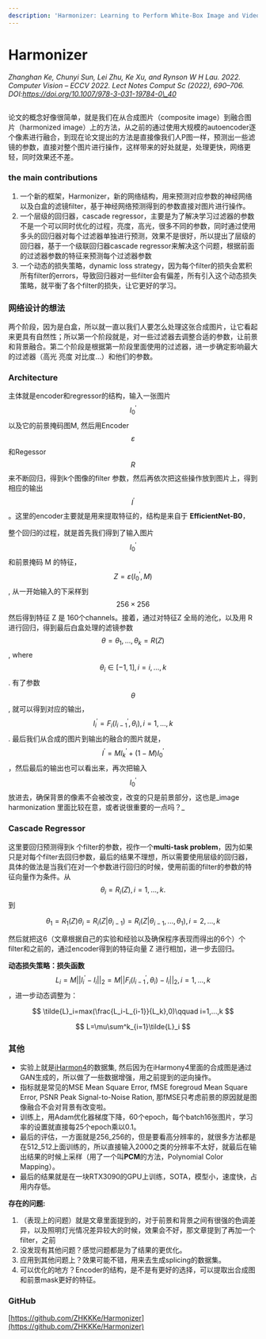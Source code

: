 ```yaml
---
description: 'Harmonizer: Learning to Perform White-Box Image and Video Harmonization'
---
```


# Harmonizer

_Zhanghan Ke, Chunyi Sun, Lei Zhu, Ke Xu, and Rynson W H Lau. 2022. Computer Vision – ECCV 2022. Lect Notes Comput Sc (2022), 690–706. DOI:https://doi.org/10.1007/978-3-031-19784-0\_40_



<figure><img src="https://s2.loli.net/2022/08/15/y15YdOT9XAkWL4P.png" alt=""><figcaption></figcaption></figure>

论文的概念好像很简单，就是我们在从合成图片（composite image）到融合图片（harmonized image）上的方法，从之前的通过使用大规模的autoencoder逐个像素进行融合，到现在论文提出的方法是直接像我们人P图一样，预测出一些滤镜的参数，直接对整个图片进行操作，这样带来的好处就是，处理更快，网络更轻，同时效果还不差。

### **the main contributions**

1. 一个新的框架，Harmonizer，新的网络结构，用来预测对应参数的神经网络以及白盒的滤镜filter，基于神经网络预测得到的参数直接对图片进行操作。
2. 一个层级的回归器，cascade regressor，主要是为了解决学习过滤器的参数不是一个可以同时优化的过程，亮度，高光，很多不同的参数，同时通过使用多头的回归器对每个过滤器单独进行预测，效果不是很好，所以提出了层级的回归器，基于一个级联回归器cascade regressor来解决这个问题，根据前面的过滤器参数的特征来预测每个过滤器参数
3. 一个动态的损失策略，dynamic loss strategy，因为每个filter的损失会累积所有filter的errors，导致回归器对一些filter会有偏差，所有引入这个动态损失策略，就平衡了各个filter的损失，让它更好的学习。

### **网络设计的想法**

两个阶段，因为是白盒，所以就一直以我们人要怎么处理这张合成图片，让它看起来更具有自然性；所以第一个阶段就是，对一些过滤器去调整合适的参数，让前景和背景融合。第二个阶段是根据第一阶段里面使用的过滤器，进一步确定影响最大的过滤器（高光 亮度 对比度...）和他们的参数。

### **Architecture**

主体就是encoder和regressor的结构，输入一张图片$$I^{'}_0$$以及它的前景掩码图M, 然后用Encoder $$\varepsilon$$ 和Regessor $$R$$ 来不断回归，得到k个图像的filter 参数，然后再依次把这些操作放到图片上，得到相应的输出 $$I^{'}$$。这里的encoder主要就是用来提取特征的，结构是来自于 **EfficientNet-B0**，

整个回归的过程，就是首先我们得到了输入图片$$I^{'}_0$$和前景掩码 M 的特征， $$Z=\varepsilon(I^{'}_0,M)$$, 从一开始输入的下采样到 $$256 \times 256$$然后得到特征 Z 是 160个channels。接着，通过对特征Z 全局的池化，以及用 R 进行回归，得到最后白盒处理的滤镜参数$$\theta = {\theta_1,...,\theta_k}=R(Z)$$, where $$\theta_i \in [-1, 1], i=i,...,k$$. 有了参数 $$\theta$$, 就可以得到对应的输出， $$I^{'}_i=F_i(I^{'}_{i-1}, \theta_i), i = 1,..., k$$. 最后我们从合成的图片到输出的融合的图片就是， $$I^{'}=MI^{'}_k + (1-M)I^{'}_0$$，然后最后的输出也可以看出来，再次把输入 $$I^{'}_0$$ 放进去，确保背景的像素不会被改变，改变的只是前景部分，这也是_image harmonization 里面比较在意，或者说很重要的一点吗？_

### **Cascade Regressor**

这里要回归预测得到k 个filter的参数，视作一个**multi-task problem**，因为如果只是对每个filter去回归参数，最后的结果不理想，所以需要使用层级的回归器，具体的做法是当我们在对一个参数进行回归的时候，使用前面的filter的参数的特征向量作为条件。从$$\theta_i=R_i(Z), i = 1,...,k.$$ 到

$$
\theta_1 = R_1(Z) \theta_i = R_i(Z|\theta_{i-1})=R_i(Z|\theta_{i-1},...,\theta_1), i = 2,...,k
$$

然后就把这6（文章根据自己的实验和经验以及确保程序表现而得出的6个）个filter和之前的，通过encoder得到的特征向量 Z 进行相加，进一步去回归。

**动态损失策略：损失函数** $$L_i=M||I^{'}_i-I_i||_{2}=M||F_i(I^{'}_{i-1},\theta_i)-I_i||_2, i=1,...,k$$，进一步动态调整为：

$$
\tilde{L}_i=max(\frac{L_i-L_{i-1}}{L_k},0)\qquad i=1,...,k
$$

$$
L=\mu\sum^k_{i=1}\tilde{L}_i
$$

### 其他

* 实验上就是[iHarmon4](https://arxiv.org/abs/1911.13239)的数据集, 然后因为在iHarmony4里面的合成图是通过GAN生成的，所以做了一些数据增强，用之前提到的逆向操作。
* 指标就是常见的MSE Mean Square Error, fMSE foregroud Mean Square Error, PSNR Peak Signal-to-Noise Ration, 那fMSE只考虑前景的原因就是图像融合不会对背景有改变啦。
* 训练上，用Adam优化器梯度下降，60个epoch，每个batch16张图片，学习率的设置就直接每25个epoch乘以0.1。
* 最后的评估，一方面就是256_256的，但是要看高分辨率的，就很多方法都是在512_512上面训练的，所以直接输入2000之类的分辨率不太好，就最后在输出结果的时候上采样（用了一个叫**PCM**的方法，Polynomial Color Mapping）。
* 最后的结果就是在一块RTX3090的GPU上训练，SOTA，模型小，速度快，占用内存低。

**存在的问题:**

1. （表现上的问题）就是文章里面提到的，对于前景和背景之间有很强的色调差异，以及照明灯光情况差异较大的时候，效果会不好，那文章提到了再加一个filter，之前
2. 没发现有其他问题？感觉问题都是为了结果的更优化。
3. 应用到其他问题上？效果可能不错，用来去生成splicing的数据集。
4. 可以优化的地方？Encoder的结构，是不是有更好的选择，可以提取出合成图和前景mask更好的特征。

### GitHub

[https://github.com/ZHKKKe/Harmonizer](https://github.com/ZHKKKe/Harmonizer)
